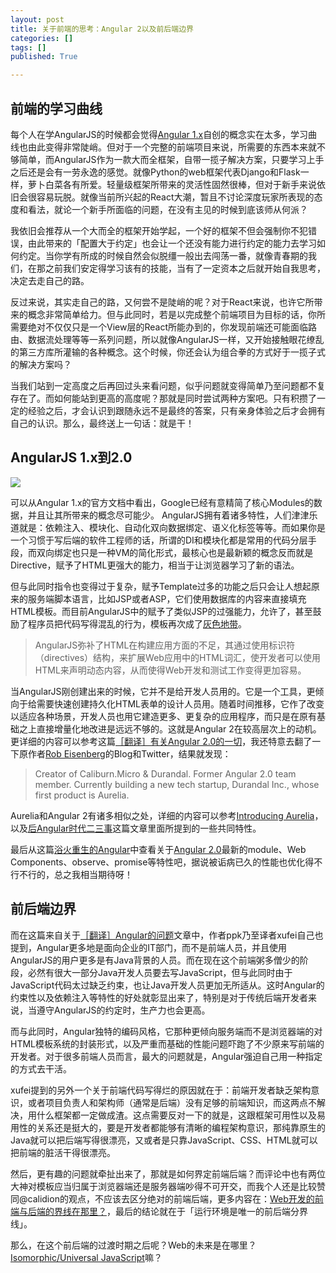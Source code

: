 ```yaml
---
layout: post
title: 关于前端的思考：Angular 2以及前后端边界
categories: []
tags: []
published: True

---
```


## 前端的学习曲线

每个人在学AngularJS的时候都会觉得[Angular 1.x](https://angularjs.org/)自创的概念实在太多，学习曲线也由此变得非常陡峭。但对于一个完整的前端项目来说，所需要的东西本来就不够简单，而AngularJS作为一款大而全框架，自带一揽子解决方案，只要学习上手之后还是会有一劳永逸的感觉。就像Python的web框架代表Django和Flask一样，萝卜白菜各有所爱。轻量级框架所带来的灵活性固然很棒，但对于新手来说依旧会很容易玩脱。就像当前所兴起的React大潮，暂且不讨论深度玩家所表现的态度和看法，就论一个新手所面临的问题，在没有主见的时候到底该师从何派？

我依旧会推荐从一个大而全的框架开始学起，一个好的框架不但会强制你不犯错误，由此带来的「配置大于约定」也会让一个还没有能力进行约定的能力去学习如何约定。当你学有所成的时候自然会似脱缰一般出去闯荡一番，就像青春期的我们，在那之前我们安定得学习该有的技能，当有了一定资本之后就开始自我思考，决定去走自己的路。

反过来说，其实走自己的路，又何尝不是陡峭的呢？对于React来说，也许它所带来的概念非常简单给力。但与此同时，若是以完成整个前端项目为目标的话，你所需要绝对不仅仅只是一个View层的React所能办到的，你发现前端还可能面临路由、数据流处理等等一系列问题，所以就像AngularJS一样，又开始接触眼花缭乱的第三方库所灌输的各种概念。这个时候，你还会认为组合拳的方式好于一揽子式的解决方案吗？

当我们站到一定高度之后再回过头来看问题，似乎问题就变得简单乃至问题都不复存在了。而如何能站到更高的高度呢？那就是同时尝试两种方案吧。只有积攒了一定的经验之后，才会认识到跟随永远不是最终的答案，只有亲身体验之后才会拥有自己的认识。那么，最终送上一句话：就是干！

## AngularJS 1.x到2.0

![](http://7xjbdq.com1.z0.glb.clouddn.com/angular_core_module.png)

可以从Angular 1.x的官方文档中看出，Google已经有意精简了核心Modules的数据，并且让其所带来的概念尽可能少。 AngularJS拥有着诸多特性，人们津津乐道就是：依赖注入、模块化、自动化双向数据绑定、语义化标签等等。而如果你是一个习惯于写后端的软件工程师的话，所谓的DI和模块化都是常用的代码分层手段，而双向绑定也只是一种VM的简化形式，最核心也是最新颖的概念反而就是Directive，赋予了HTML更强大的能力，相当于让浏览器学习了新的语法。

但与此同时指令也变得过于复杂，赋予Template过多的功能之后只会让人想起原来的服务端脚本语言，比如JSP或者ASP，它们使用数据库的内容来直接填充HTML模板。而目前AngularJS中的赋予了类似JSP的过强能力，允许了，甚至鼓励了程序员把代码写得混乱的行为，模板再次成了[灰色地带](https://github.com/lifesinger/lifesinger.github.io/issues/184)。

> AngularJS弥补了HTML在构建应用方面的不足，其通过使用标识符（directives）结构，来扩展Web应用中的HTML词汇，使开发者可以使用HTML来声明动态内容，从而使得Web开发和测试工作变得更加容易。 

当AngularJS刚创建出来的时候，它并不是给开发人员用的。它是一个工具，更倾向于给需要快速创建持久化HTML表单的设计人员用。随着时间推移，它作了改变以适应各种场景，开发人员也用它建造更多、更复杂的应用程序，而只是在原有基础之上直接增量化地改进是远远不够的。这就是Angular 2在较高层次上的动机。更详细的内容可以参考这篇[［翻译］有关Angular 2.0的一切](https://github.com/xufei/blog/issues/8)，我还特意去翻了一下原作者[Rob Eisenberg](https://twitter.com/eisenbergeffect)的Blog和Twitter，结果就发现：

> Creator of Caliburn.Micro & Durandal. Former Angular 2.0 team member. Currently building a new tech startup, Durandal Inc., whose first product is Aurelia.

Aurelia和Angular 2有诸多相似之处，详细的内容可以参考[Introducing Aurelia](http://blog.durandal.io/2015/01/26/introducing-aurelia/)，以及[后Angular时代二三事](https://github.com/xufei/blog/issues/21)这篇文章里面所提到的一些共同特性。

最后从这篇[浴火重生的Angular](https://github.com/xufei/blog/issues/9)中查看关于[Angular 2.0](https://angular.io/)最新的module、Web Components、observe、promise等特性吧，据说被诟病已久的性能也优化得不行不行的，总之我相当期待呀！

## 前后端边界

而在这篇来自关于[［翻译］Angular的问题](https://github.com/xufei/blog/issues/15)文章中，作者ppk乃至译者xufei自己也提到，Angular更多地是面向企业的IT部门，而不是前端人员，并且使用AngularJS的用户更多是有Java背景的人员。而在现在这个前端粥多僧少的阶段，必然有很大一部分Java开发人员要去写JavaScript，但与此同时由于JavaScript代码太过缺乏约束，也让Java开发人员更加无所适从。这时Angular的约束性以及依赖注入等特性的好处就彰显出来了，特别是对于传统后端开发者来说，当遵守AngularJS的约定时，生产力也会更高。

而与此同时，Angular独特的编码风格，它那种更倾向服务端而不是浏览器端的对HTML模板系统的封装形式，以及严重而基础的性能问题吓跑了不少原来写前端的开发者。对于很多前端人员而言，最大的问题就是，Angular强迫自己用一种指定的方式去干活。

xufei提到的另外一个关于前端代码写得烂的原因就在于：前端开发者缺乏架构意识，或者项目负责人和架构师（通常是后端）没有足够的前端知识，而这两点不解决，用什么框架都一定做成渣。这点需要反对一下的就是，这跟框架可用性以及易用性的关系还是挺大的，要是开发者都能够有清晰的编程架构意识，那纯靠原生的Java就可以把后端写得很漂亮，又或者是只靠JavaScript、CSS、HTML就可以把前端的脏活干得很漂亮。

然后，更有趣的问题就牵扯出来了，那就是如何界定前端后端？而评论中也有两位大神对模板应当归属于浏览器端还是服务器端吵得不可开交，而我个人还是比较赞同@calidion的观点，不应该去区分绝对的前端后端，更多内容在：[Web开发的前端与后端的界线在那里？](http://blog.3gcnbeta.com/2015/02/24/Web%E5%BC%80%E5%8F%91%E7%9A%84%E5%89%8D%E7%AB%AF%E4%B8%8E%E5%90%8E%E7%AB%AF%E7%9A%84%E7%95%8C%E7%BA%BF%E5%9C%A8%E9%82%A3%E9%87%8C%EF%BC%9F/)，最后的结论就在于「运行环境是唯一的前后端分界线」。

那么，在这个前后端的过渡时期之后呢？Web的未来是在哪里？[Isomorphic/Universal JavaScript](http://nerds.airbnb.com/isomorphic-javascript-future-web-apps/)嘛？
